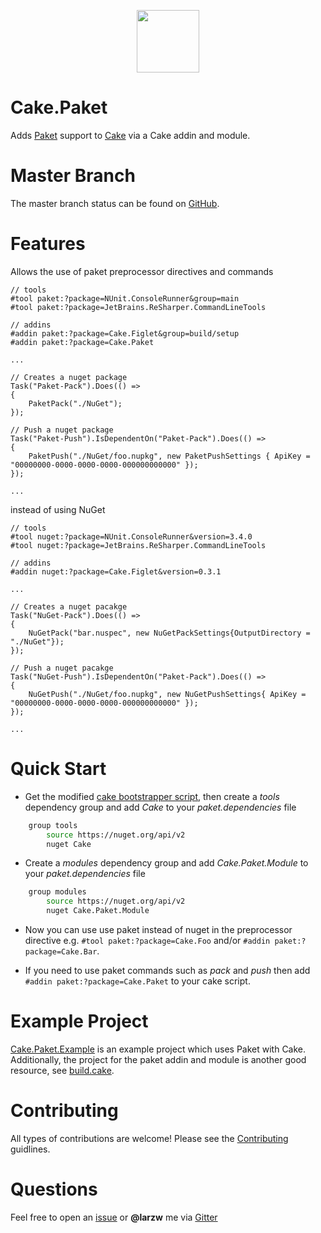 <p align="center">
  <a href="https://github.com/larzw/Cake.Paket"><img src="https://raw.githubusercontent.com/larzw/Cake.Paket/master/docs/images/CakePaketLogo.png" height="100em" /></a>
</p>

# Cake.Paket

Adds [Paket](https://fsprojects.github.io/Paket/) support to [Cake](http://cakebuild.net/) via a Cake addin and module.

# Master Branch

The master branch status can be found on [GitHub](https://github.com/larzw/Cake.Paket).

# Features

Allows the use of paket preprocessor directives and commands

```cake
// tools
#tool paket:?package=NUnit.ConsoleRunner&group=main
#tool paket:?package=JetBrains.ReSharper.CommandLineTools

// addins
#addin paket:?package=Cake.Figlet&group=build/setup
#addin paket:?package=Cake.Paket

...

// Creates a nuget package
Task("Paket-Pack").Does(() =>
{
    PaketPack("./NuGet");
});

// Push a nuget package
Task("Paket-Push").IsDependentOn("Paket-Pack").Does(() =>
{
    PaketPush("./NuGet/foo.nupkg", new PaketPushSettings { ApiKey = "00000000-0000-0000-0000-000000000000" });
});

...
```

instead of using NuGet

```cake
// tools
#tool nuget:?package=NUnit.ConsoleRunner&version=3.4.0
#tool nuget:?package=JetBrains.ReSharper.CommandLineTools

// addins
#addin nuget:?package=Cake.Figlet&version=0.3.1

...

// Creates a nuget pacakge
Task("NuGet-Pack").Does(() =>
{
    NuGetPack("bar.nuspec", new NuGetPackSettings{OutputDirectory = "./NuGet"});
});

// Push a nuget pacakge
Task("NuGet-Push").IsDependentOn("Paket-Pack").Does(() =>
{
    NuGetPush("./NuGet/foo.nupkg", new NuGetPushSettings{ ApiKey = "00000000-0000-0000-0000-000000000000" });
});

...
```

# Quick Start

* Get the modified [cake bootstrapper script](https://larzw.github.io/Cake.Paket/site/manual/CakeBootstrapper.html), then create a *tools* dependency group and add *Cake* to your *paket.dependencies* file
```bash
    group tools
        source https://nuget.org/api/v2
        nuget Cake
```

* Create a *modules* dependency group and add *Cake.Paket.Module* to your *paket.dependencies* file
```bash
    group modules
        source https://nuget.org/api/v2
        nuget Cake.Paket.Module
```

* Now you can use use paket instead of nuget in the preprocessor directive e.g. `#tool paket:?package=Cake.Foo` and/or  `#addin paket:?package=Cake.Bar`.

* If you need to use paket commands such as *pack* and *push* then add `#addin paket:?package=Cake.Paket` to your cake script.

# Example Project

[Cake.Paket.Example](https://github.com/larzw/Cake.Paket.Example) is an example project which uses Paket with Cake. Additionally, the project for the paket addin and module is another good resource, see [build.cake](https://github.com/larzw/Cake.Paket/blob/master/build.cake).

# Contributing

All types of contributions are welcome! Please see the [Contributing](https://github.com/larzw/Cake.Paket/blob/master/.github/CONTRIBUTING.md) guidlines.

# Questions

Feel free to open an [issue](https://github.com/larzw/Cake.Paket/issues) or **@larzw** me via [Gitter](https://gitter.im/cake-contrib/Lobby)
